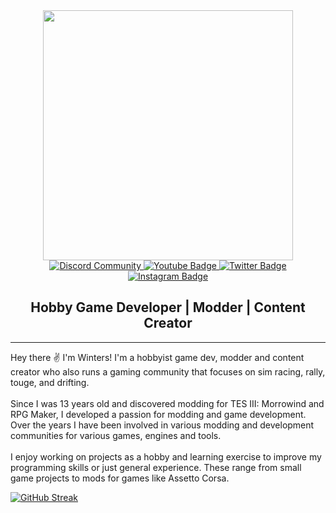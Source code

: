 <div id="header" align="center">
  <img src="https://github.com/wintersjp/wintersjp/blob/main/assets/mutiny-s13-sticker.png?raw=true" width="400"/>
  <div id="badges">
  <a href="http://discord.gg/hTvVF9TEGG">
    <img src="https://img.shields.io/badge/Discord-blue?style=for-the-badge&logo=discord&logoColor=white" alt="Discord Community"/>
  </a>
  <a href="https://www.youtube.com/@excite.winters">
    <img src="https://img.shields.io/badge/YouTube-red?style=for-the-badge&logo=youtube&logoColor=white" alt="Youtube Badge"/>
  </a>
  <a href="https://x.com/excite_winters">
    <img src="https://img.shields.io/badge/Twitter-blue?style=for-the-badge&logo=twitter&logoColor=white" alt="Twitter Badge"/>
  </a>
  <a href="https://www.instagram.com/excite.winters/">
    <img src="https://img.shields.io/badge/Instagram-E4405F?style=for-the-badge&logo=instagram&logoColor=white" alt="Instagram Badge"/>
  </a>
  </div>
  <img src="https://komarev.com/ghpvc/?username=mutinysim&style=flat-square&color=blue" alt=""/>
  <h2>
  Hobby Game Developer | Modder | Content Creator
  </h2>
</div>

---
Hey there ✌️ I'm Winters! I'm a hobbyist game dev, modder and content creator who also runs a gaming community that focuses on sim racing, rally, touge, and drifting.
</br></br>
Since I was 13 years old and discovered modding for TES III: Morrowind and RPG Maker, I developed a passion for modding and game development. Over the years I have been involved in various modding and development communities for various games, engines and tools.
</br></br>
I enjoy working on projects as a hobby and learning exercise to improve my programming skills or just general experience. These range from small game projects to mods for games like Assetto Corsa.

[![GitHub Streak](https://github-readme-streak-stats.herokuapp.com?user=wintersjp&theme=tokyonight-duo&hide_border=true&date_format=M%20j%5B%2C%20Y%5D)](https://git.io/streak-stats)
